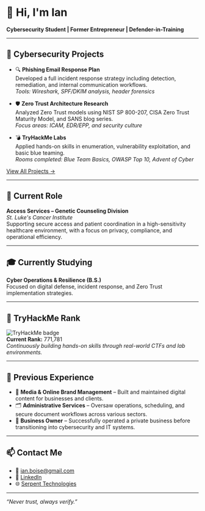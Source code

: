 # 👋 Hi, I'm Ian  
**Cybersecurity Student | Former Entrepreneur | Defender-in-Training**

---

## 🔐 Cybersecurity Projects

- 🔍 **Phishing Email Response Plan**  
  Developed a full incident response strategy including detection, remediation, and internal communication workflows.  
  _Tools: Wireshark, SPF/DKIM analysis, header forensics_

- 🛡️ **Zero Trust Architecture Research**  
  Analyzed Zero Trust models using NIST SP 800-207, CISA Zero Trust Maturity Model, and SANS blog series.  
  _Focus areas: ICAM, EDR/EPP, and security culture_

- 💣 **TryHackMe Labs**  
  Applied hands-on skills in enumeration, vulnerability exploitation, and basic blue teaming.  
  _Rooms completed: Blue Team Basics, OWASP Top 10, Advent of Cyber_

[View All Projects →](#) <!-- replace with actual repo/project link -->

---

## 💼 Current Role

**Access Services – Genetic Counseling Division**  
*St. Luke's Cancer Institute*  
Supporting secure access and patient coordination in a high-sensitivity healthcare environment, with a focus on privacy, compliance, and operational efficiency.

---

## 🎓 Currently Studying

**Cyber Operations & Resilience (B.S.)**  
Focused on digital defense, incident response, and Zero Trust implementation strategies.

---

## 🧠 TryHackMe Rank

![TryHackMe badge](https://tryhackme-badges.s3.amazonaws.com/SweetI.png)  
**Current Rank:** 771,781  
_Continuously building hands-on skills through real-world CTFs and lab environments._

---

## 📜 Previous Experience

- 💼 **Media & Online Brand Management** – Built and maintained digital content for businesses and clients.  
- 🗂️ **Administrative Services** – Oversaw operations, scheduling, and secure document workflows across various sectors.  
- 🚀 **Business Owner** – Successfully operated a private business before transitioning into cybersecurity and IT systems.

---

## 📫 Contact Me

- 📧 [ian.boise@gmail.com](mailto:ian.boise@gmail.com)
- 💼 [LinkedIn](https://www.linkedin.com/in/ianchristiansweet)
- 🌐 [Serpent Technologies](https://serpenttechnologies.com/)

---

_“Never trust, always verify.”_
